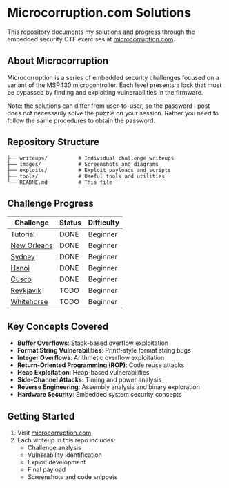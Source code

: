 # Microcorruption.com Solutions

This repository documents my solutions and progress through the embedded security CTF exercises at [microcorruption.com](https://microcorruption.com/).

## About Microcorruption

Microcorruption is a series of embedded security challenges focused on a variant of the MSP430 microcontroller. Each level presents a lock that must be bypassed by finding and exploiting vulnerabilities in the firmware.

Note: the solutions can differ from user-to-user, so the password I post does not necessarily solve the puzzle on your session. Rather you need to follow the same procedures to obtain the password.

## Repository Structure

```text
├── writeups/          # Individual challenge writeups
├── images/            # Screenshots and diagrams
├── exploits/          # Exploit payloads and scripts
├── tools/             # Useful tools and utilities
└── README.md          # This file
```

## Challenge Progress

| Challenge | Status | Difficulty |
|-----------|--------|------------|
| Tutorial | DONE | Beginner |
| [New Orleans](writeups/01-new-orleans.md) | DONE | Beginner |
| [Sydney](writeups/02-sydney.md) | DONE | Beginner |
| [Hanoi](writeups/03-hanoi.md) | DONE | Beginner |
| [Cusco](writeups/04-cusco.md) | DONE | Beginner |
| [Reykjavik](writeups/05-reykjavik.md) | TODO | Beginner |
| [Whitehorse](writeups/06-whitehorse.md) | TODO | Beginner |

## Key Concepts Covered

- **Buffer Overflows**: Stack-based overflow exploitation
- **Format String Vulnerabilities**: Printf-style format string bugs
- **Integer Overflows**: Arithmetic overflow exploitation
- **Return-Oriented Programming (ROP)**: Code reuse attacks
- **Heap Exploitation**: Heap-based vulnerabilities
- **Side-Channel Attacks**: Timing and power analysis
- **Reverse Engineering**: Assembly analysis and binary exploration
- **Hardware Security**: Embedded system security concepts

## Getting Started

1. Visit [microcorruption.com](https://microcorruption.com/)
2. Each writeup in this repo includes:
   - Challenge analysis
   - Vulnerability identification
   - Exploit development
   - Final payload
   - Screenshots and code snippets
